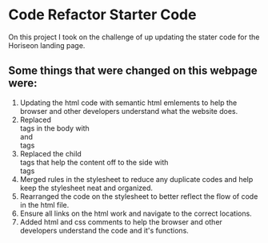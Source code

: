 # Code Refactor Starter Code

On this project I took on the challenge of up updating the stater code for the Horiseon landing page.

## Some things that were changed on this webpage were:
1. Updating the html code with semantic html emlements to help the browser and other developers understand what the website does.
2. Replaced <div> tags in the body with <article> and <section> tags
3. Replaced the child <div> tags that help the content off to the side with <aside> tags 
4. Merged rules in the stylesheet to reduce any duplicate codes and help keep the stylesheet neat and organized.
5. Rearranged the code on the stylesheet to better reflect the flow of code in the html file.
6. Ensure all links on the html work and navigate to the correct locations.
7. Added html and css comments to help the browser and other developers understand the code and it's functions.